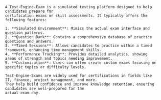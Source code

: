     A Test-Engine-Exam is a simulated testing platform designed to help candidates prepare for 
    certification exams or skill assessments. It typically offers the following features:
    
    1. **Simulated Environment**: Mimics the actual exam interface and question patterns.
    2. **Question Bank**: Contains a comprehensive database of practice questions and answers.
    3. **Timed Sessions**: Allows candidates to practice within a timed framework, enhancing time management skills.
    4. **Performance Tracking**: Provides detailed analytics, showing areas of strength and topics needing improvement.
    5. **Customization**: Users can often create custom exams focusing on specific topics or difficulty levels.
    
    Test-Engine-Exams are widely used for certifications in fields like IT, finance, project management, and more. 
    They help build confidence and improve knowledge retention, ensuring candidates are well-prepared for the 
    actual exam day.

